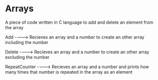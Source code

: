 # Arrays
A piece of code written in C language to add and delete an element from the array

Add ----> Recieves an array and a number to create an other array including the number

Delete ----> Recieves an array and a number to create an other array excluding the number

RepeatCounter ----> Recieves an array and a number and prints how many times that number is repeated in the array as an element
